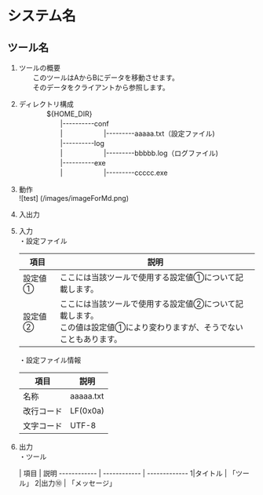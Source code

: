 システム名
======

ツール名
------

1. ツールの概要  
　　このツールはAからBにデータを移動させます。  
　　そのデータをクライアントから参照します。  

1. ディレクトリ構成  
　　　　${HOME_DIR}  
　　　　　　|----------conf  
　　　　　　|　　　　　　|---------aaaaa.txt（設定ファイル)  
　　　　　　|----------log  
　　　　　　|　　　　　　|---------bbbbb.log（ログファイル)  
　　　　　　|----------exe  
　　　　　　|　　　　　　|---------ccccc.exe  

1. 動作  
![test] (/images/imageForMd.png)

1. 入出力  
 1. 入力  
    ・設定ファイル
  
    項目 | 説明
    ------------ | -------------
    設定値① | ここには当該ツールで使用する設定値①について記載します。
    設定値② | ここには当該ツールで使用する設定値②について記載します。<br>この値は設定値①により変わりますが、そうでないこともあります。
 
    ・設定ファイル情報
  
    項目 | 説明
    ------------ | -------------
    名称 | aaaaa.txt
    改行コード | LF(0x0a)
    文字コード | UTF-8

 1. 出力  
    ・ツール
  
     | 項目 | 説明
    ------------ | ------------ | -------------
    1|タイトル | 「ツール」
    2|出力⑩ | 「メッセージ」
